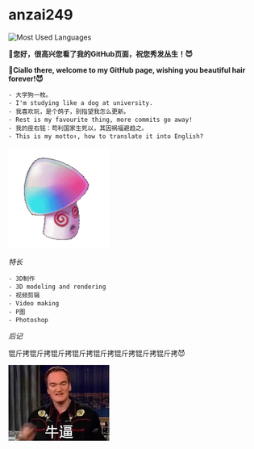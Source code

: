 # anzai249
![Most Used Languages](https://github-readme-stats.vercel.app/api/top-langs/?username=anzai249&layout=compact)

**👋您好，很高兴您看了我的GitHub页面，祝您秀发丛生！😈**

**👋Ciallo there, welcome to my GitHub page, wishing you beautiful hair forever!😈**

```
- 大学狗一枚。
- I'm studying like a dog at university.
- 我喜欢玩，是个鸽子，别指望我怎么更新。
- Rest is my favourite thing, more commits go away!
- 我的座右铭：苟利国家生死以，其因祸福避趋之。
- This is my motto↑, how to translate it into English?
```
![HypnoShroom](HypnoShroom.gif)

*特长*

```
- 3D制作
- 3D modeling and rendering
- 视频剪辑
- Video making
- P图
- Photoshop
```

*后记*

锟斤拷锟斤拷锟斤拷锟斤拷锟斤拷锟斤拷锟斤拷锟斤拷😈

![niubi](niubi1.gif)